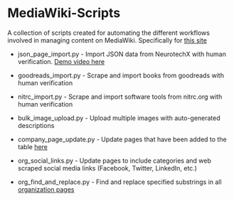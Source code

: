 # MediaWiki-Scripts
A collection of scripts created for automating the different workflows involved in managing content on MediaWiki. Specifically for [this site](https://bciwiki.org)


* json_page_import.py - Import JSON data from NeurotechX with human verification. [Demo video here](https://drive.google.com/file/d/1he-GLCO5Wxq96iiPljpCqNO3G75q4YGm/view?usp=sharing)

* goodreads_import.py - Scrape and import books from goodreads with human verification

* nitrc_import.py - Scrape and import software tools from nitrc.org with human verification

* bulk_image_upload.py - Upload multiple images with auto-generated descriptions

* company_page_update.py - Update pages that have been added to the table [here](https://bciwiki.org/index.php/Category:Companies)

* org_social_links.py - Update pages to include categories and web scraped social media links (Facebook, Twitter, LinkedIn, etc.)

* org_find_and_replace.py - Find and replace specified substrings in all [organization pages](https://bciwiki.org/index.php/Category:Organizations)
